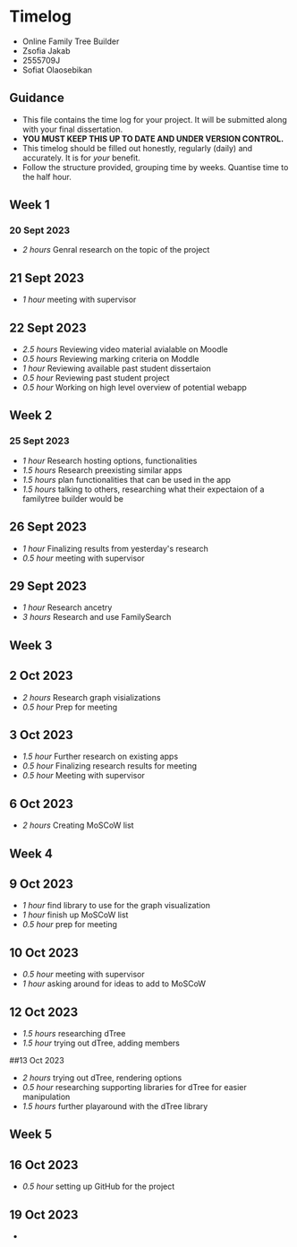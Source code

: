 # Timelog

* Online Family Tree Builder
* Zsofia Jakab
* 2555709J
* Sofiat Olaosebikan

## Guidance

* This file contains the time log for your project. It will be submitted along with your final dissertation.
* **YOU MUST KEEP THIS UP TO DATE AND UNDER VERSION CONTROL.**
* This timelog should be filled out honestly, regularly (daily) and accurately. It is for *your* benefit.
* Follow the structure provided, grouping time by weeks.  Quantise time to the half hour.

## Week 1

### 20 Sept 2023

* *2 hours* Genral research on the topic of the project 

## 21 Sept 2023

* *1 hour* meeting with supervisor

## 22 Sept 2023

* *2.5 hours* Reviewing video material avialable on Moodle
* *0.5 hours* Reviewing marking criteria on Moddle
* *1 hour* Reviewing available past student dissertaion
* *0.5 hour* Reviewing past student project
* *0.5 hour* Working on high level overview of potential webapp

## Week 2

### 25 Sept 2023

* *1 hour* Research hosting options, functionalities
* *1.5 hours* Research preexisting similar apps
* *1.5 hours* plan functionalities that can be used in the app
* *1.5 hours* talking to others, researching what their expectaion of a familytree builder would be

## 26 Sept 2023
* *1 hour* Finalizing results from yesterday's research
* *0.5 hour* meeting with supervisor

## 29 Sept 2023
* *1 hour* Research ancetry
* *3 hours* Research and use FamilySearch

## Week 3

## 2 Oct 2023
* *2 hours* Research graph visializations
* *0.5 hour* Prep for meeting

## 3 Oct 2023
* *1.5 hour* Further research on existing apps
* *0.5 hour* Finalizing research results for meeting
* *0.5 hour* Meeting with supervisor

## 6 Oct 2023
* *2 hours* Creating MoSCoW list 

## Week 4

## 9 Oct 2023
* *1 hour* find library to use for the graph visualization
* *1 hour* finish up MoSCoW list
* *0.5 hour* prep for meeting

## 10 Oct 2023
* *0.5 hour* meeting with supervisor
* *1 hour* asking around for ideas to add to MoSCoW

## 12 Oct 2023
* *1.5 hours* researching dTree
* *1.5 hour* trying out dTree, adding members

##13 Oct 2023
* *2 hours* trying out dTree, rendering options
* *0.5 hour* researching supporting libraries for dTree for easier manipulation
* *1.5 hours* further playaround with the dTree library

## Week 5

## 16 Oct 2023
* *0.5 hour* setting up GitHub for the project

## 19 Oct 2023
* 
